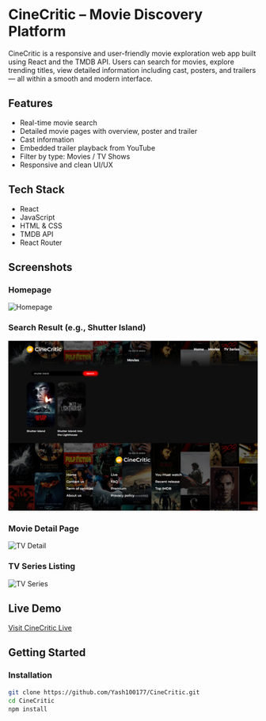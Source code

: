 # CineCritic – Movie Discovery Platform

CineCritic is a responsive and user-friendly movie exploration web app built using React and the TMDB API. Users can search for movies, explore trending titles, view detailed information including cast, posters, and trailers — all within a smooth and modern interface.

## Features

- Real-time movie search
- Detailed movie pages with overview, poster and trailer
- Cast information
- Embedded trailer playback from YouTube
- Filter by type: Movies / TV Shows
- Responsive and clean UI/UX

## Tech Stack

- React
- JavaScript
- HTML & CSS
- TMDB API
- React Router

## Screenshots

### Homepage
![Homepage](./screenshots/home.png)

### Search Result (e.g., Shutter Island)
![Search Result](./screenshots/search.png)

### Movie Detail Page 
![TV Detail](./screenshots/detail-ice-road.png)

### TV Series Listing 
![TV Series](./screenshots/tv-series-page.png)

## Live Demo

[Visit CineCritic Live](https://cinecritic-iota.vercel.app/)

## Getting Started

### Installation

```bash
git clone https://github.com/Yash100177/CineCritic.git
cd CineCritic
npm install
